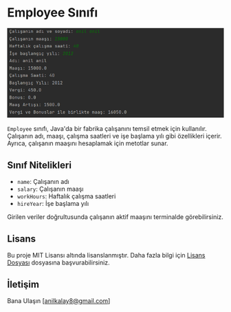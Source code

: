 # Employee Sınıfı

![img](maas.png)

`Employee` sınıfı, Java'da bir fabrika çalışanını temsil etmek için kullanılır. Çalışanın adı, maaşı, çalışma saatleri ve işe başlama yılı gibi özellikleri içerir. Ayrıca, çalışanın maaşını hesaplamak için metotlar sunar.

## Sınıf Nitelikleri

- `name`: Çalışanın adı
- `salary`: Çalışanın maaşı
- `workHours`: Haftalık çalışma saatleri
- `hireYear`: İşe başlama yılı

Girilen veriler doğrultusunda çalışanın aktif maaşını terminalde görebilirsiniz.


## Lisans

Bu proje MIT Lisansı altında lisanslanmıştır. Daha fazla bilgi için [Lisans Dosyası](LICENSE) dosyasına başvurabilirsiniz.

## İletişim

Bana Ulaşın [anilkalay8@gmail.com]
